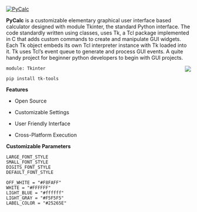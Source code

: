 [![PyCalc](https://user-images.githubusercontent.com/74248485/209393622-d274efc4-a071-4d1a-91b6-255b7ad8d85c.png)]()

**PyCalc** is a customizable elementary graphical user interface based calculator designed with module Tkinter, the standard Python interface. The code standardly written using classes, uses Tk, a Tcl package implemented in C that adds custom commands to create and manipulate GUI widgets. Each Tk object embeds its own Tcl interpreter instance with Tk loaded into it. Tk uses Tcl’s event queue to generate and process GUI events. A quite handy project for beginner python developers to begin with GUI projects.

<a href="https://github.com/stdsorcerer/PyCalc/blob/main/main.py"> <img align="right" src="https://user-images.githubusercontent.com/74248485/126494856-5e33bf97-5be6-456a-a66f-814345ae9ed1.png"> </a>

`module: Tkinter`

```
pip install tk-tools
```



**Features**

- Open Source

- Customizable Settings

- User Friendly Interface

- Cross-Platform Execution

**Customizable Parameters**

```
LARGE_FONT_STYLE
SMALL_FONT_STYLE
DIGITS_FONT_STYLE
DEFAULT_FONT_STYLE

OFF_WHITE = "#F8FAFF"
WHITE = "#FFFFFF"
LIGHT_BLUE = "#ffffff"
LIGHT_GRAY = "#F5F5F5"
LABEL_COLOR = "#25265E"
```
